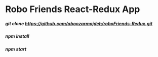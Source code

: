 # Robo Friends React-Redux App

##### git clone https://github.com/aboozarmojdeh/roboFriends-Redux.git
##### npm install
##### npm start